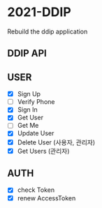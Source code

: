 # 2021-DDIP
Rebuild the ddip application


## DDIP API

USER
--------

- [X] Sign Up
- [ ] Verify Phone
- [X] Sign In
- [X] Get User
- [ ] Get Me
- [X] Update User
- [X] Delete User (사용자, 관리자)
- [X] Get Users (관리자)

AUTH
--------
- [X] check Token
- [X] renew AccessToken
